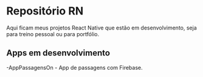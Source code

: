 # Repositório RN

Aqui ficam meus projetos React Native que estão em desenvolvimento, seja para treino pessoal ou para portfólio.

## Apps em desenvolvimento

-AppPassagensOn - App de passagens com Firebase.

